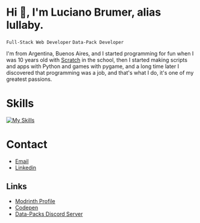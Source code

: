 
# Hi 👋, I'm Luciano Brumer, alias lullaby.
`Full-Stack Web Developer`
`Data-Pack Developer`

I'm from Argentina, Buenos Aires, and I started programming for fun when I was 10 years old with [Scratch](https://www.scratchjr.org/) in the school, then I started making scripts and apps with Python and games with pygame, and a long time later I discovered that programming was a job, and that's what I do, it's one of my greatest passions.

# Skills
[![My Skills](https://skillicons.dev/icons?i=js,html,css,nodejs,express,prisma,react,svelte,astro,tailwind,golang,php,java,cs,python,fastapi,django,flask,mysql,postgresql,mongodb,git,docker,postman)](https://skillicons.dev)

# Contact
- [Email](mailto:lucianobrumer5@gmail.com)
- [Linkedin](https://linkedin.com/in/luciano-brumer/)

## Links
- [Modrinth Profile](https://modrinth.com/user/lullaby)
- [Codepen](https://codepen.io/lucianobrumer)
- [Data-Packs Discord Server](https://discord.gg/CbbDyYe8)
